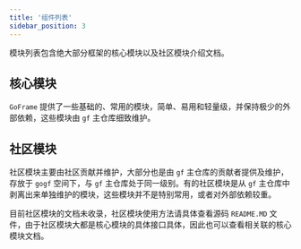 ```yaml
---
title: '组件列表'
sidebar_position: 3
---
```


模块列表包含绝大部分框架的核心模块以及社区模块介绍文档。

## 核心模块

`GoFrame` 提供了一些基础的、常用的模块，简单、易用和轻量级，并保持极少的外部依赖，这些模块由 `gf` 主仓库细致维护。

## 社区模块

社区模块主要由社区贡献并维护，大部分也是由 `gf` 主仓库的贡献者提供及维护，存放于 `gogf` 空间下，与 `gf` 主仓库处于同一级别。有的社区模块是从 `gf` 主仓库中剥离出来单独维护的模块，这些模块并不是特别常用，或者对外部依赖较重。

目前社区模块的文档未收录，社区模块使用方法请具体查看源码 `README.MD` 文件，由于社区模块大都是核心模块的具体接口具体，因此也可以查看相关联的核心模块文档。

    